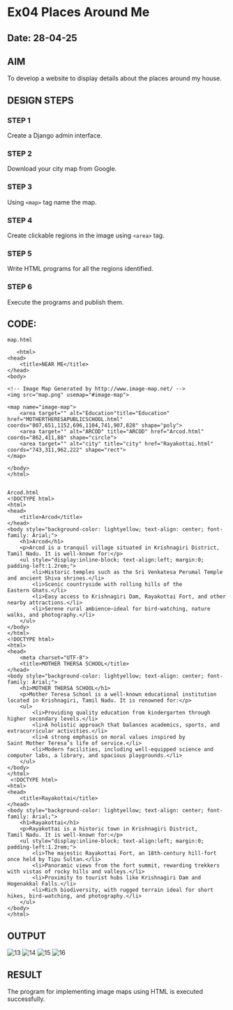 # Ex04 Places Around Me
## Date: 28-04-25

## AIM
To develop a website to display details about the places around my house.

## DESIGN STEPS

### STEP 1
Create a Django admin interface.

### STEP 2
Download your city map from Google.

### STEP 3
Using ```<map>``` tag name the map.

### STEP 4
Create clickable regions in the image using ```<area>``` tag.

### STEP 5
Write HTML programs for all the regions identified.

### STEP 6
Execute the programs and publish them.

## CODE:
```
map.html
  
   <html>
<head>
    <title>NEAR ME</title>
</head>
<body>

<!-- Image Map Generated by http://www.image-map.net/ -->
<img src="map.png" usemap="#image-map">

<map name="image-map">
    <area target="" alt="Education"title="Education" href="MOTHERTHERESAPUBLICSCHOOL.html" coords="807,651,1152,696,1104,741,907,828" shape="poly">
    <area target="" alt="ARCOD" title="ARCOD" href="Arcod.html" coords="862,411,88" shape="circle">
    <area target="" alt="city" title="city" href="Rayakottai.html" coords="743,311,962,222" shape="rect">
</map>

</body>
</html>


Arcod.html
<!DOCTYPE html>
<html>
<head>
    <title>Arcod</title>
</head>
<body style="background-color: lightyellow; text-align: center; font-family: Arial;">
    <h1>Arcod</h1>
    <p>Arcod is a tranquil village situated in Krishnagiri District, Tamil Nadu. It is well‑known for:</p>
    <ul style="display:inline-block; text-align:left; margin:0; padding-left:1.2rem;">
        <li>Historic temples such as the Sri Venkatesa Perumal Temple and ancient Shiva shrines.</li>
        <li>Scenic countryside with rolling hills of the Eastern Ghats.</li>
        <li>Easy access to Krishnagiri Dam, Rayakottai Fort, and other nearby attractions.</li>
        <li>Serene rural ambience—ideal for bird‑watching, nature walks, and photography.</li>
    </ul>
</body>
</html>
<!DOCTYPE html>
<html>
<head>
    <meta charset="UTF-8">
    <title>MOTHER THERSA SCHOOL</title>
</head>
<body style="background-color: lightyellow; text-align: center; font-family: Arial;">
    <h1>MOTHER THERSA SCHOOL</h1>
    <p>Mother Teresa School is a well‑known educational institution located in Krishnagiri, Tamil Nadu. It is renowned for:</p>
    <ul>
        <li>Providing quality education from kindergarten through higher secondary levels.</li>
        <li>A holistic approach that balances academics, sports, and extracurricular activities.</li>
        <li>A strong emphasis on moral values inspired by Saint Mother Teresa’s life of service.</li>
        <li>Modern facilities, including well‑equipped science and computer labs, a library, and spacious playgrounds.</li>
    </ul>
</body>
</html>
 <!DOCTYPE html>
<html>
<head>
    <title>Rayakottai</title>
</head>
<body style="background-color: lightyellow; text-align: center; font-family: Arial;">
    <h1>Rayakottai</h1>
    <p>Rayakottai is a historic town in Krishnagiri District, Tamil Nadu. It is well‑known for:</p>
    <ul style="display:inline-block; text-align:left; margin:0; padding-left:1.2rem;">
        <li>The majestic Rayakottai Fort, an 18th‑century hill‑fort once held by Tipu Sultan.</li>
        <li>Panoramic views from the fort summit, rewarding trekkers with vistas of rocky hills and valleys.</li>
        <li>Proximity to tourist hubs like Krishnagiri Dam and Hogenakkal Falls.</li>
        <li>Rich biodiversity, with rugged terrain ideal for short hikes, bird‑watching, and photography.</li>
    </ul>
</body>
</html>
```




## OUTPUT
![13](https://github.com/user-attachments/assets/c30eb767-1874-4aac-99fd-8e84561416b0)
![14](https://github.com/user-attachments/assets/a7435c79-cc4b-444c-930d-a2505c7feb13)
![15](https://github.com/user-attachments/assets/dcf680e0-aa36-40eb-b9cc-ae1d0825c5b2)
![16](https://github.com/user-attachments/assets/c9350127-eb4d-4f83-a3ed-e749467902cd)











## RESULT
The program for implementing image maps using HTML is executed successfully.
